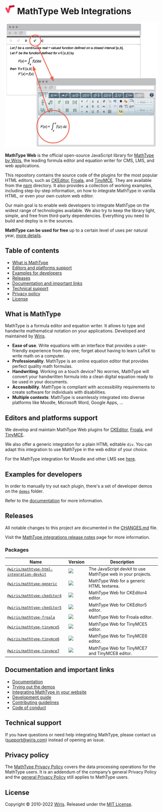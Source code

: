 # ![MathType logo](docs/img/mathtype_logo.png) MathType Web Integrations

![MathType plugin example](docs/img/wiris_plugin_example.png)

**MathType Web** is the official open-source JavaScript library for [MathType by Wiris], the leading formula editor and equation writer for CMS, LMS, and web applications.

This repository contains the source code of the plugins for the most popular HTML editors, such as [CKEditor], [Froala], and [TinyMCE]. They are available from the [npm](https://www.npmjs.com/~wiris) directory. It also provides a collection of working examples, including step-by-step information, on how to integrate MathType in vanilla HTML, or even your own custom web editor.

Our main goal is to enable web developers to integrate MathType on the widest range of technologies available. We also try to keep the library light, simple, and free from third-party dependencies. Everything you need to build and deploy is in the sources.

**MathType can be used for free** up to a certain level of uses per natural year, [more details](https://www.wiris.com/en/pricing/?utm_source=github&utm_medium=referral&utm_campaign=readme&utm_content=integrations).

## Table of contents

- [What is MathType](#what-is-mathtype)
- [Editors and platforms support](#editors-and-platforms-support)
- [Examples for developers](#examples-for-developers)
- [Releases](#releases)
- [Documentation and important links](#documentation-and-important-links)
- [Technical support](#technical-support)
- [Privacy policy](#privacy-policy)
- [License](#license)

## What is MathType

MathType is a formula editor and equation writer. It allows to type and handwrite mathematical notation on your applications. Developed and maintained by [Wiris](https://www.wiris.com/en/?utm_source=github&utm_medium=referral&utm_campaign=readme&utm_content=integrations).

- **Ease of use**. Write equations with an interface that provides a user-friendly experience from day one; forget about having to learn LaTeX to write math on a computer.
- **Professionality**. MathType is an online equation editor that provides perfect quality math formulas.
- **Handwriting**. Working on a touch device? No worries, MathType will convert your handwritten formula into a clean digital equation ready to be used in your documents.
- **Accessibility**. MathType is compliant with accessibility requirements to create software for individuals with disabilities.
- **Multiple contexts**: MathType is seamlessly integrated into diverse platforms like Moodle, Microsoft Word, Google Apps, ...

## Editors and platforms support

We develop and maintain MathType Web plugins for [CKEditor], [Froala], and [TinyMCE].

We also offer a generic integration for a plain HTML editable `div`.
You can adapt this integration to use MathType in the web editor of your choice.

For the MathType integration for Moodle and other LMS see [here](https://www.wiris.com/es/soluciones/educacion/?utm_source=github&utm_medium=referral&utm_campaign=readme&utm_content=integrations).

## Examples for developers

In order to manually try out each plugin, there's a set of developer demos on the [`demos`](demos) folder.

Refer to the [documentation](docs/demos/) for more information.

## Releases

All notable changes to this project are documented in the [CHANGES.md](CHANGES.md) file.

Visit the [MathType integrations release notes](https://docs.wiris.com/mathtype/en/mathtype-office-tools/mathtype-office-tools-release-notes.html?utm_source=github&utm_medium=referral&utm_campaign=readme&utm_content=integrations) page for more information.

### Packages

| Name                                                                                    | Version                                                                                                                                                              | Description                                                 |
| --------------------------------------------------------------------------------------- | -------------------------------------------------------------------------------------------------------------------------------------------------------------------- | ----------------------------------------------------------- |
| [`@wiris/mathtype-html-integration-devkit`](packages/mathtype-html-integration-devkit/) | <a href="https://www.npmjs.com/package/@wiris/mathtype-html-integration-devkit"><img src="https://img.shields.io/npm/v/@wiris/mathtype-html-integration-devkit"></a> | The JavaScript devkit to use MathType web in your projects. |
| [`@wiris/mathtype-generic`](packages/mathtype-generic)                                  | <a href="https://www.npmjs.com/package/@wiris/mathtype-generic"><img src="https://img.shields.io/npm/v/@wiris/mathtype-generic"></a>                                 | MathType Web for a generic HTML textarea.                   |
| [`@wiris/mathtype-ckeditor4`](packages/mathtype-ckeditor4)                              | <a href="https://www.npmjs.com/package/@wiris/mathtype-ckeditor4"><img src="https://img.shields.io/npm/v/@wiris/mathtype-ckeditor4"></a>                             | MathType Web for CKEditor4 editor.                          |
| [`@wiris/mathtype-ckeditor5`](packages/mathtype-ckeditor5)                              | <a href="https://www.npmjs.com/package/@wiris/mathtype-ckeditor5"><img src="https://img.shields.io/npm/v/@wiris/mathtype-ckeditor5"></a>                             | MathType Web for CKEditor5 editor.                          |
| [`@wiris/mathtype-froala`](packages/mathtype-froala)                                    | <a href="https://www.npmjs.com/package/@wiris/mathtype-froala"><img src="https://img.shields.io/npm/v/@wiris/mathtype-froala"></a>                                   | MathType Web for Froala editor.                             |
| [`@wiris/mathtype-tinymce5`](packages/mathtype-tinymce5)                                | <a href="https://www.npmjs.com/package/@wiris/mathtype-tinymce5"><img src="https://img.shields.io/npm/v/@wiris/mathtype-tinymce5"></a>                               | MathType Web for TinyMCE5 editor.                           |
| [`@wiris/mathtype-tinymce6`](packages/mathtype-tinymce6)                                | <img src="https://img.shields.io/npm/v/@wiris/mathtype-tinymce5">                                                                                                    | MathType Web for TinyMCE6 editor.                           |
| [`@wiris/mathtype-tinymce7`](packages/mathtype-tinymce7)                                | <img src="https://img.shields.io/npm/v/@wiris/mathtype-tinymce7">                                                                                                    | MathType Web for TinyMCE7 and TinyMCE8 editor.                           |

## Documentation and important links

- [Documentation](docs/)
- [Trying out the demos](docs/demos/)
- [Integrating MathType in your website](docs/integration/)
- [Development guide](docs/development/)
- [Contributing guidelines](docs/contributing/)
- [Code of conduct](docs/code-of-conduct/)

## Technical support

If you have questions or need help integrating MathType, please contact us ([support@wiris.com](mailto:support@wiris.com)) instead of opening an issue.

## Privacy policy

The [MathType Privacy Policy](https://www.wiris.com/en/mathtype-privacy-policy/?utm_source=github&utm_medium=referral&utm_campaign=readme&utm_content=integrations) covers the data processing operations for the MathType users. It is an addendum of the company’s general Privacy Policy and the [general Privacy Policy](https://www.wiris.com/en/privacy-policy?utm_source=npmjs&utm_medium=referral) still applies to MathType users.

## License

Copyright © 2010-2022 [Wiris](https://www.wiris.com/en/?utm_source=github&utm_medium=referral&utm_campaign=readme&utm_content=integrations). Released under the [MIT License](LICENSE).

[MathType by Wiris]: https://www.wiris.com/en/mathtype/?utm_source=github&utm_medium=referral&utm_campaign=readme&utm_content=integrations
[CKEditor]: https://ckeditor.com/
[Froala]: https://froala.com/
[TinyMCE]: https://www.tiny.cloud/tinymce/
